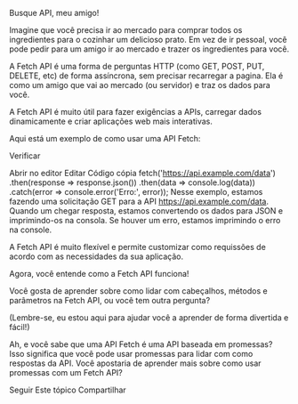 Busque API, meu amigo!

Imagine que você precisa ir ao mercado para comprar todos os ingredientes para o cozinhar um delicioso prato. Em vez de ir pessoal, você pode pedir para um amigo ir ao mercado e trazer os ingredientes para você.

A Fetch API é uma forma de perguntas HTTP (como GET, POST, PUT, DELETE, etc) de forma assíncrona, sem precisar recarregar a pagina. Ela é como um amigo que vai ao mercado (ou servidor) e traz os dados para você.

A Fetch API é muito útil para fazer exigências a APIs, carregar dados dinamicamente e criar aplicações web mais interativas.

Aqui está um exemplo de como usar uma API Fetch:


Verificar

Abrir no editor
Editar
Código cópia
fetch('https://api.example.com/data')
  .then(response => response.json())
  .then(data => console.log(data))
  .catch(error => console.error('Erro:', error));
Nesse exemplo, estamos fazendo uma solicitação GET para a API https://api.example.com/data. Quando um chegar resposta, estamos convertendo os dados para JSON e imprimindo-os na consola. Se houver um erro, estamos imprimindo o erro na console.

A Fetch API é muito flexível e permite customizar como requissões de acordo com as necessidades da sua aplicação.

Agora, você entende como a Fetch API funciona!

Você gosta de aprender sobre como lidar com cabeçalhos, métodos e parâmetros na Fetch API, ou você tem outra pergunta?

(Lembre-se, eu estou aqui para ajudar você a aprender de forma divertida e fácil!)

Ah, e você sabe que uma API Fetch é uma API baseada em promessas? Isso significa que você pode usar promessas para lidar com como respostas da API. Você apostaria de aprender mais sobre como usar promessas com um Fetch API?




Seguir Este tópico
Compartilhar
